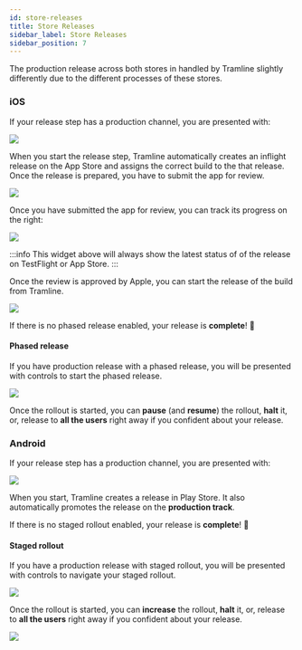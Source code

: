 ```yaml
---
id: store-releases
title: Store Releases
sidebar_label: Store Releases
sidebar_position: 7
---
```


The production release across both stores in handled by Tramline slightly differently due to the different processes of these stores.

### iOS

If your release step has a production channel, you are presented with:

![](/img/submit-for-review.png)

When you start the release step, Tramline automatically creates an inflight release on the App Store and assigns the correct build to the that release. Once the release is prepared, you have to submit the app for review.

![](/img/submitted-for-review.png)

Once you have submitted the app for review, you can track its progress on the right:

![](/img/submitted-for-review-2.png)

:::info
This widget above will always show the latest status of of the release on TestFlight or App Store.
:::

Once the review is approved by Apple, you can start the release of the build from Tramline.

![](/img/ios-start-release.png)

If there is no phased release enabled, your release is **complete**! 🎉

#### Phased release

If you have production release with a phased release, you will be presented with controls to start the phased release.

![](/img/ios-phased-release-started.png)

Once the rollout is started, you can **pause** (and **resume**) the rollout, **halt** it, or, release to **all the users** right away if you confident about your release.

### Android

If your release step has a production channel, you are presented with:

![](/img/android-start-release.png)

When you start, Tramline creates a release in Play Store. It also automatically promotes the release on the **production track**.

If there is no staged rollout enabled, your release is **complete**! 🎉

#### Staged rollout

If you have a production release with staged rollout, you will be presented with controls to navigate your staged rollout.

![](/img/android-staged-rollout-not-started.png)

Once the rollout is started, you can **increase** the rollout, **halt** it, or, release to **all the users** right away if you confident about your release.

![](/img/android-staged-rollout-started.png)
